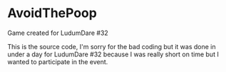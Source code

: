 # AvoidThePoop
Game created for LudumDare #32

This is the source code, I'm sorry for the bad coding but it was done in under a day for LudumDare #32 because I was really short on time but I wanted to participate in the event. 
